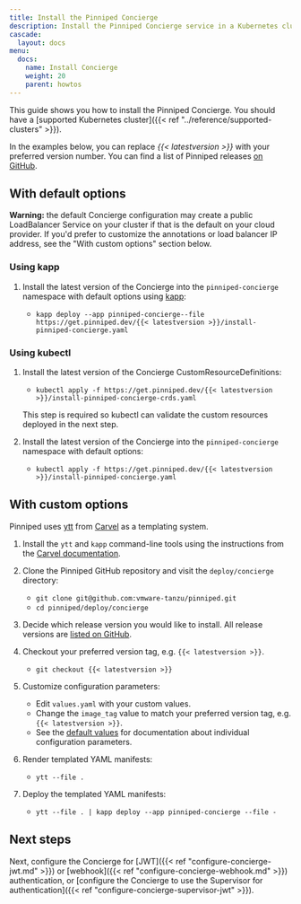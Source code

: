 ```yaml
---
title: Install the Pinniped Concierge
description: Install the Pinniped Concierge service in a Kubernetes cluster.
cascade:
  layout: docs
menu:
  docs:
    name: Install Concierge
    weight: 20
    parent: howtos      
---
```

This guide shows you how to install the Pinniped Concierge.
You should have a [supported Kubernetes cluster]({{< ref "../reference/supported-clusters" >}}).

In the examples below, you can replace *{{< latestversion >}}* with your preferred version number.
You can find a list of Pinniped releases [on GitHub](https://github.com/vmware-tanzu/pinniped/releases).

## With default options

**Warning:** the default Concierge configuration may create a public LoadBalancer Service on your cluster if that is the default on your cloud provider.
If you'd prefer to customize the annotations or load balancer IP address, see the "With custom options" section below.

### Using kapp

1. Install the latest version of the Concierge into the `pinniped-concierge` namespace with default options using [kapp](https://carvel.dev/kapp/):

   - `kapp deploy --app pinniped-concierge--file https://get.pinniped.dev/{{< latestversion >}}/install-pinniped-concierge.yaml`

### Using kubectl

1. Install the latest version of the Concierge CustomResourceDefinitions:

   - `kubectl apply -f https://get.pinniped.dev/{{< latestversion >}}/install-pinniped-concierge-crds.yaml`

   This step is required so kubectl can validate the custom resources deployed in the next step.

1. Install the latest version of the Concierge into the `pinniped-concierge` namespace with default options:

   - `kubectl apply -f https://get.pinniped.dev/{{< latestversion >}}/install-pinniped-concierge.yaml`

## With custom options

Pinniped uses [ytt](https://carvel.dev/ytt/) from [Carvel](https://carvel.dev/) as a templating system.

1. Install the `ytt` and `kapp` command-line tools using the instructions from the [Carvel documentation](https://carvel.dev/#whole-suite).

1. Clone the Pinniped GitHub repository and visit the `deploy/concierge` directory:

   - `git clone git@github.com:vmware-tanzu/pinniped.git`
   - `cd pinniped/deploy/concierge`

1. Decide which release version you would like to install. All release versions are [listed on GitHub](https://github.com/vmware-tanzu/pinniped/releases).

1. Checkout your preferred version tag, e.g. `{{< latestversion >}}`.

   - `git checkout {{< latestversion >}}`

1. Customize configuration parameters:

   - Edit `values.yaml` with your custom values.
   - Change the `image_tag` value to match your preferred version tag, e.g. `{{< latestversion >}}`.
   - See the [default values](http://github.com/vmware-tanzu/pinniped/tree/main/deploy/concierge/values.yaml) for documentation about individual configuration parameters.

1. Render templated YAML manifests:

   - `ytt --file .`

1. Deploy the templated YAML manifests:

   - `ytt --file . | kapp deploy --app pinniped-concierge --file -`

## Next steps

Next, configure the Concierge for
[JWT]({{< ref "configure-concierge-jwt.md" >}}) or [webhook]({{< ref "configure-concierge-webhook.md" >}}) authentication,
or [configure the Concierge to use the Supervisor for authentication]({{< ref "configure-concierge-supervisor-jwt" >}}).
